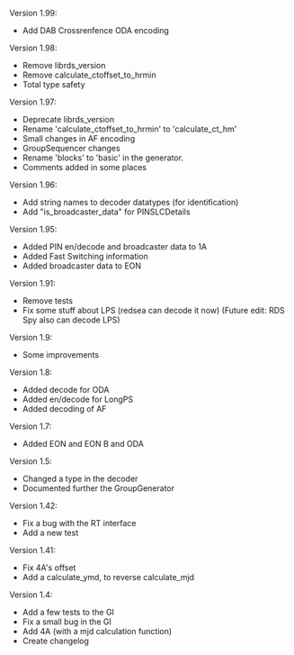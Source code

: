 Version 1.99:
- Add DAB Crossrenfence ODA encoding

Version 1.98:
- Remove librds_version
- Remove calculate_ctoffset_to_hrmin
- Total type safety

Version 1.97:
- Deprecate librds_version
- Rename 'calculate_ctoffset_to_hrmin' to 'calculate_ct_hm'
- Small changes in AF encoding
- GroupSequencer changes
- Rename 'blocks' to 'basic' in the generator.
- Comments added in some places

Version 1.96:
- Add string names to decoder datatypes (for identification)
- Add "is_broadcaster_data" for PINSLCDetails

Version 1.95:
- Added PIN en/decode and broadcaster data to 1A
- Added Fast Switching information
- Added broadcaster data to EON

Version 1.91:
- Remove tests
- Fix some stuff about LPS (redsea can decode it now) (Future edit: RDS Spy also can decode LPS)

Version 1.9:
- Some improvements

Version 1.8:
- Added decode for ODA
- Added en/decode for LongPS
- Added decoding of AF

Version 1.7:
- Added EON and EON B and ODA

Version 1.5:
- Changed a type in the decoder
- Documented further the GroupGenerator

Version 1.42:
- Fix a bug with the RT interface
- Add a new test

Version 1.41:
- Fix 4A's offset
- Add a calculate_ymd, to reverse calculate_mjd

Version 1.4:
- Add a few tests to the GI
- Fix a small bug in the GI
- Add 4A (with a mjd calculation function)
- Create changelog